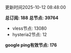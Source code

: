 更新时间2025-10-12 08:48:00

**总订阅: 188**
**总节点: 39764**
- vless节点: 13080
- hysteria2节点: 12

**google ping有效节点: 176**
